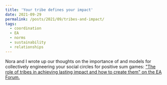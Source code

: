 ```yaml
---
title: 'Your tribe defines your impact'
date: 2021-09-29
permalink: /posts/2021/09/tribes-and-impact/
tags:
  - coordination
  - EA
  - norms
  - sustainability
  - relationships
---
```


Nora and I wrote up our thoughts on the importance of and models for collectively engineering your social circles for positive sum games: ["The role of tribes in achieving lasting impact and how to create them" on the EA Forum.](https://forum.effectivealtruism.org/posts/Z9zPJSszRifChQLdC/the-role-of-tribes-in-achieving-lasting-impact-and-how-to)
